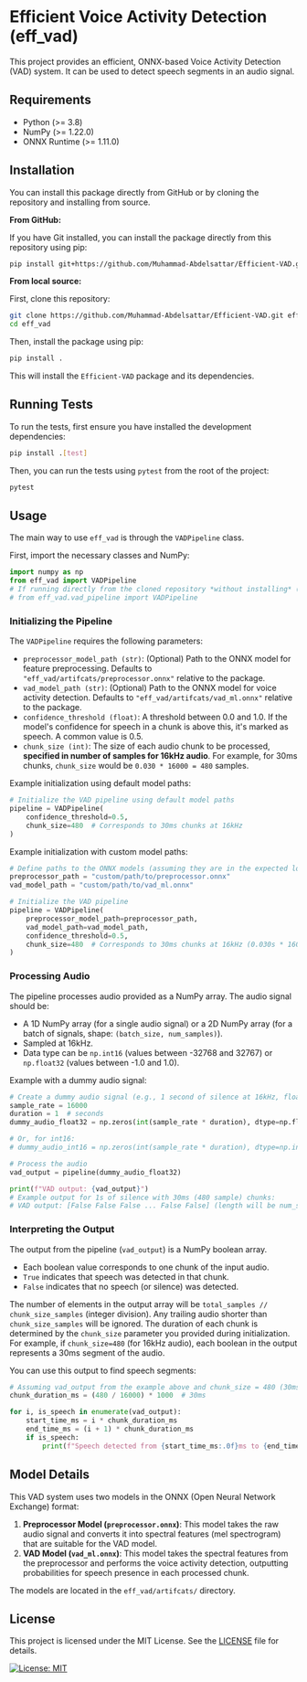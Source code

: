 # Efficient Voice Activity Detection (eff_vad)

This project provides an efficient, ONNX-based Voice Activity Detection (VAD) system. It can be used to detect speech segments in an audio signal.

## Requirements

- Python (>= 3.8)
- NumPy (>= 1.22.0)
- ONNX Runtime (>= 1.11.0)

## Installation

You can install this package directly from GitHub or by cloning the repository and installing from source.

**From GitHub:**

If you have Git installed, you can install the package directly from this repository using pip:

```bash
pip install git+https://github.com/Muhammad-Abdelsattar/Efficient-VAD.git
```

**From local source:**

First, clone this repository:

```bash
git clone https://github.com/Muhammad-Abdelsattar/Efficient-VAD.git eff_vad
cd eff_vad
```

Then, install the package using pip:

```bash
pip install .
```

This will install the `Efficient-VAD` package and its dependencies.

## Running Tests

To run the tests, first ensure you have installed the development dependencies:

```bash
pip install .[test]
```

Then, you can run the tests using `pytest` from the root of the project:

```bash
pytest
```

## Usage

The main way to use `eff_vad` is through the `VADPipeline` class.

First, import the necessary classes and NumPy:

```python
import numpy as np
from eff_vad import VADPipeline
# If running directly from the cloned repository *without installing* (e.g., for development):
# from eff_vad.vad_pipeline import VADPipeline 
```

### Initializing the Pipeline

The `VADPipeline` requires the following parameters:

- `preprocessor_model_path (str)`: (Optional) Path to the ONNX model for feature preprocessing. Defaults to `"eff_vad/artifcats/preprocessor.onnx"` relative to the package.
- `vad_model_path (str)`: (Optional) Path to the ONNX model for voice activity detection. Defaults to `"eff_vad/artifcats/vad_ml.onnx"` relative to the package.
- `confidence_threshold (float)`: A threshold between 0.0 and 1.0. If the model's confidence for speech in a chunk is above this, it's marked as speech. A common value is 0.5.
- `chunk_size (int)`: The size of each audio chunk to be processed, **specified in number of samples for 16kHz audio**. For example, for 30ms chunks, `chunk_size` would be `0.030 * 16000 = 480` samples.

Example initialization using default model paths:

```python
# Initialize the VAD pipeline using default model paths
pipeline = VADPipeline(
    confidence_threshold=0.5,
    chunk_size=480  # Corresponds to 30ms chunks at 16kHz
)
```

Example initialization with custom model paths:

```python
# Define paths to the ONNX models (assuming they are in the expected location)
preprocessor_path = "custom/path/to/preprocessor.onnx"
vad_model_path = "custom/path/to/vad_ml.onnx"

# Initialize the VAD pipeline
pipeline = VADPipeline(
    preprocessor_model_path=preprocessor_path,
    vad_model_path=vad_model_path,
    confidence_threshold=0.5,
    chunk_size=480  # Corresponds to 30ms chunks at 16kHz (0.030s * 16000 Hz = 480 samples)
)
```

### Processing Audio

The pipeline processes audio provided as a NumPy array. The audio signal should be:
- A 1D NumPy array (for a single audio signal) or a 2D NumPy array (for a batch of signals, shape: `(batch_size, num_samples)`).
- Sampled at 16kHz.
- Data type can be `np.int16` (values between -32768 and 32767) or `np.float32` (values between -1.0 and 1.0).

Example with a dummy audio signal:

```python
# Create a dummy audio signal (e.g., 1 second of silence at 16kHz, float32)
sample_rate = 16000
duration = 1  # seconds
dummy_audio_float32 = np.zeros(int(sample_rate * duration), dtype=np.float32)

# Or, for int16:
# dummy_audio_int16 = np.zeros(int(sample_rate * duration), dtype=np.int16)

# Process the audio
vad_output = pipeline(dummy_audio_float32)

print(f"VAD output: {vad_output}")
# Example output for 1s of silence with 30ms (480 sample) chunks:
# VAD output: [False False False ... False False] (length will be num_samples / chunk_size)
```

### Interpreting the Output

The output from the pipeline (`vad_output`) is a NumPy boolean array.
- Each boolean value corresponds to one chunk of the input audio.
- `True` indicates that speech was detected in that chunk.
- `False` indicates that no speech (or silence) was detected.

The number of elements in the output array will be `total_samples // chunk_size_samples` (integer division). Any trailing audio shorter than `chunk_size_samples` will be ignored.
The duration of each chunk is determined by the `chunk_size` parameter you provided during initialization. For example, if `chunk_size=480` (for 16kHz audio), each boolean in the output represents a 30ms segment of the audio.

You can use this output to find speech segments:

```python
# Assuming vad_output from the example above and chunk_size = 480 (30ms)
chunk_duration_ms = (480 / 16000) * 1000  # 30ms

for i, is_speech in enumerate(vad_output):
    start_time_ms = i * chunk_duration_ms
    end_time_ms = (i + 1) * chunk_duration_ms
    if is_speech:
        print(f"Speech detected from {start_time_ms:.0f}ms to {end_time_ms:.0f}ms")
```

## Model Details

This VAD system uses two models in the ONNX (Open Neural Network Exchange) format:

1.  **Preprocessor Model (`preprocessor.onnx`)**: This model takes the raw audio signal and converts it into spectral features (mel spectrogram) that are suitable for the VAD model.
2.  **VAD Model (`vad_ml.onnx`)**: This model takes the spectral features from the preprocessor and performs the voice activity detection, outputting probabilities for speech presence in each processed chunk.

The models are located in the `eff_vad/artifcats/` directory.


## License

This project is licensed under the MIT License. See the [LICENSE](LICENSE.md) file for details.

[![License: MIT](https://img.shields.io/badge/License-MIT-yellow.svg)](https://opensource.org/licenses/MIT)
